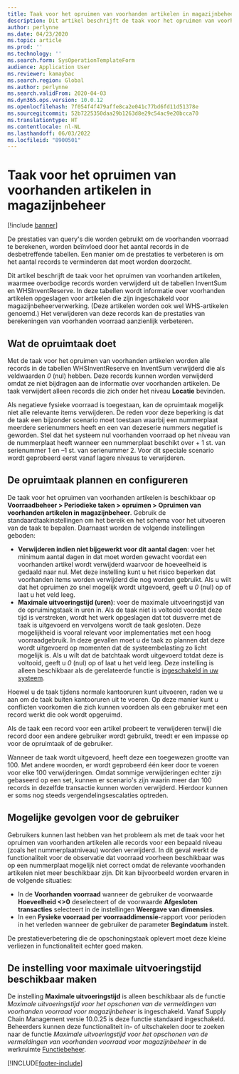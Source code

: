 ```yaml
---
title: Taak voor het opruimen van voorhanden artikelen in magazijnbeheer
description: Dit artikel beschrijft de taak voor het opruimen van voorhanden artikelen, waardoor de systeemprestaties worden verbeterd door gerelateerde maar onnodige records te identificeren en te verwijderen.
author: perlynne
ms.date: 04/23/2020
ms.topic: article
ms.prod: ''
ms.technology: ''
ms.search.form: SysOperationTemplateForm
audience: Application User
ms.reviewer: kamaybac
ms.search.region: Global
ms.author: perlynne
ms.search.validFrom: 2020-04-03
ms.dyn365.ops.version: 10.0.12
ms.openlocfilehash: 7f054f4f479affe8ca2e041c77bd6fd11d51378e
ms.sourcegitcommit: 52b7225350daa29b1263d8e29c54ac9e20bcca70
ms.translationtype: HT
ms.contentlocale: nl-NL
ms.lasthandoff: 06/03/2022
ms.locfileid: "8900501"
---
```

# <a name="warehouse-management-on-hand-entries-cleanup-job"></a>Taak voor het opruimen van voorhanden artikelen in magazijnbeheer

[!include [banner](../includes/banner.md)]

De prestaties van query's die worden gebruikt om de voorhanden voorraad te berekenen, worden beïnvloed door het aantal records in de desbetreffende tabellen. Een manier om de prestaties te verbeteren is om het aantal records te verminderen dat moet worden doorzocht.

Dit artikel beschrijft de taak voor het opruimen van voorhanden artikelen, waarmee overbodige records worden verwijderd uit de tabellen InventSum en WHSInventReserve. In deze tabellen wordt informatie over voorhanden artikelen opgeslagen voor artikelen die zijn ingeschakeld voor magazijnbeheerverwerking. (Deze artikelen worden ook wel WHS-artikelen genoemd.) Het verwijderen van deze records kan de prestaties van berekeningen van voorhanden voorraad aanzienlijk verbeteren.

## <a name="what-the-cleanup-job-does"></a>Wat de opruimtaak doet

Met de taak voor het opruimen van voorhanden artikelen worden alle records in de tabellen WHSInventReserve en InventSum verwijderd die als veldwaarden *0* (nul) hebben. Deze records kunnen worden verwijderd omdat ze niet bijdragen aan de informatie over voorhanden artikelen. De taak verwijdert alleen records die zich onder het niveau **Locatie** bevinden.

Als negatieve fysieke voorraad is toegestaan, kan de opruimtaak mogelijk niet alle relevante items verwijderen. De reden voor deze beperking is dat de taak een bijzonder scenario moet toestaan waarbij een nummerplaat meerdere serienummers heeft en een van dezeserie nummers negatief is geworden. Stel dat het systeem nul voorhanden voorraad op het niveau van de nummerplaat heeft wanneer een nummerplaat beschikt over + 1 st. van serienummer 1 en –1 st. van serienummer 2. Voor dit speciale scenario wordt geprobeerd eerst vanaf lagere niveaus te verwijderen.

## <a name="schedule-and-configure-the-cleanup-job"></a>De opruimtaak plannen en configureren

De taak voor het opruimen van voorhanden artikelen is beschikbaar op **Voorraadbeheer \> Periodieke taken \> opruimen \> Opruimen van voorhanden artikelen in magazijnbeheer**. Gebruik de standaardtaakinstellingen om het bereik en het schema voor het uitvoeren van de taak te bepalen. Daarnaast worden de volgende instellingen geboden:

- **Verwijderen indien niet bijgewerkt voor dit aantal dagen**: voer het minimum aantal dagen in dat moet worden gewacht voordat een voorhanden artikel wordt verwijderd waarvoor de hoeveelheid is gedaald naar nul. Met deze instelling kunt u het risico beperken dat voorhanden items worden verwijderd die nog worden gebruikt. Als u wilt dat het opruimen zo snel mogelijk wordt uitgevoerd, geeft u *0* (nul) op of laat u het veld leeg.
- **Maximale uitvoeringstijd (uren)**: voer de maximale uitvoeringstijd van de opruimingstaak in uren in. Als de taak niet is voltooid voordat deze tijd is verstreken, wordt het werk opgeslagen dat tot dusverre met de taak is uitgevoerd en vervolgens wordt de taak gesloten. Deze mogelijkheid is vooral relevant voor implementaties met een hoog voorraadgebruik. In deze gevallen moet u de taak zo plannen dat deze wordt uitgevoerd op momenten dat de systeembelasting zo licht mogelijk is. Als u wilt dat de batchtaak wordt uitgevoerd totdat deze is voltooid, geeft u *0* (nul) op of laat u het veld leeg. Deze instelling is alleen beschikbaar als de gerelateerde functie is [ingeschakeld in uw systeem](#max-execution-time).

Hoewel u de taak tijdens normale kantooruren kunt uitvoeren, raden we u aan om de taak buiten kantooruren uit te voeren. Op deze manier kunt u conflicten voorkomen die zich kunnen voordoen als een gebruiker met een record werkt die ook wordt opgeruimd.

Als de taak een record voor een artikel probeert te verwijderen terwijl die record door een andere gebruiker wordt gebruikt, treedt er een impasse op voor de opruimtaak of de gebruiker.

Wanneer de taak wordt uitgevoerd, heeft deze een toegewezen grootte van 100. Met andere woorden, er wordt geprobeerd één keer door te voeren voor elke 100 verwijderingen. Omdat sommige verwijderingen echter zijn gebaseerd op een set, kunnen er scenario's zijn waarin meer dan 100 records in dezelfde transactie kunnen worden verwijderd. Hierdoor kunnen er soms nog steeds vergendelingsescalaties optreden.

## <a name="possible-user-impact"></a>Mogelijke gevolgen voor de gebruiker

Gebruikers kunnen last hebben van het probleem als met de taak voor het opruimen van voorhanden artikelen alle records voor een bepaald niveau (zoals het nummerplaatniveau) worden verwijderd. In dit geval werkt de functionaliteit voor de observatie dat voorraad voorheen beschikbaar was op een nummerplaat mogelijk niet correct omdat de relevante voorhanden artikelen niet meer beschikbaar zijn. Dit kan bijvoorbeeld worden ervaren in de volgende situaties:

- In de **Voorhanden voorraad** wanneer de gebruiker de voorwaarde **Hoeveelheid \<\>0** deselecteert of de voorwaarde **Afgesloten transacties** selecteert in de instellingen **Weergave van dimensies**.
- In een **Fysieke voorraad per voorraaddimensie**-rapport voor perioden in het verleden wanneer de gebruiker de parameter **Begindatum** instelt.

De prestatieverbetering die de opschoningstaak oplevert moet deze kleine verliezen in functionaliteit echter goed maken.

## <a name="make-the-maximum-execution-time-setting-available"></a><a name="max-execution-time"></a>De instelling voor maximale uitvoeringstijd beschikbaar maken

De instelling **Maximale uitvoeringstijd** is alleen beschikbaar als de functie *Maximale uitvoeringstijd voor het opschonen van de vermeldingen van voorhanden voorraad voor magazijnbeheer* is ingeschakeld. Vanaf Supply Chain Management versie 10.0.25 is deze functie standaard ingeschakeld. Beheerders kunnen deze functionaliteit in- of uitschakelen door te zoeken naar de functie *Maximale uitvoeringstijd voor het opschonen van de vermeldingen van voorhanden voorraad voor magazijnbeheer* in de werkruimte [Functiebeheer](../../fin-ops-core/fin-ops/get-started/feature-management/feature-management-overview.md).


[!INCLUDE[footer-include](../../includes/footer-banner.md)]